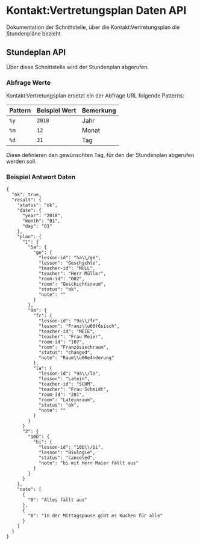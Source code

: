 # Kontakt:Vertretungsplan Daten API
Dokumentation der Schnittstelle, über die Kontakt:Vertretungsplan die Stundenpläne bezieht

## Stundeplan API
Über diese Schnittstelle wird der Stundenplan abgerufen.

### Abfrage Werte
Kontakt:Vertretungsplan ersetzt ein der Abfrage URL folgende Patterns:

Pattern | Beispiel Wert | Bemerkung
------- | ------------- | ---------
`%y` | `2018` | Jahr
`%m` | `12` | Monat
`%d` | `31` | Tag

Diese definieren den gewünschten Tag, für den der Stundenplan abgerufen werden soll.

### Beispiel Antwort Daten

```
{
  "ok": true,
  "result": {
    "status": "ok",
    "date": {
      "year": "2018",
      "month": "01",
      "day": "01"
    },
    "plan": {
      "1": {
        "5a": {
          "ge": {
            "lesson-id": "5a\\/ge",
            "lesson": "Geschichte",
            "teacher-id": "MÜLL",
            "teacher": "Herr Müller",
            "room-id": "002",
            "room": "Geschichtsraum",
            "status": "ok",
            "note": ""
          }
        },
        "9a": {
          "fr": {
            "lesson-id": "9a\\/fr",
            "lesson": "Franz\\u00f6sisch",
            "teacher-id": "MEIE",
            "teacher": "Frau Meier",
            "room-id": "107",
            "room": "Französischraum",
            "status": "changed",
            "note": "Raum\\u00e4nderung"
          },
          "la": {
            "lesson-id": "9a\\/la",
            "lesson": "Latein",
            "teacher-id": "SCHM",
            "teacher": "Frau Schmidt",
            "room-id": "201",
            "room": "Lateinraum",
            "status": "ok",
            "note": ""
          }
        }
      }
      "2": {
        "10b": {
          "bi": {
            "lesson-id": "10b\\/bi",
            "lesson": "Biologie",
            "status": "canceled",
            "note": "bi mit Herr Maier fällt aus"
          }
        }
      }
    },
    "note": [
      {
        "0": "Alles fällt aus"
      },
      {
        "0": "In der Mittagspause gibt es Kuchen für alle"
      }
    ]
  }
}
```
